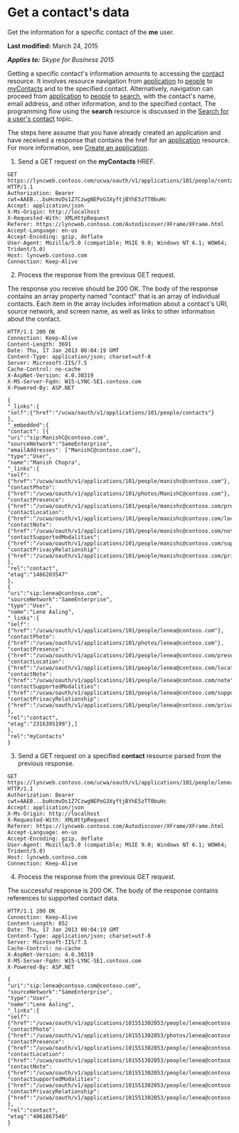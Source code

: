 
# Get a contact's data
Get the information for a specific contact of the **me** user.

 **Last modified:** March 24, 2015

 _**Applies to:** Skype for Business 2015_

Getting a specific contact's information amounts to accessing the [contact](contact_ref.md) resource. It involves resource navigation from [application](application_ref.md) to [people](people_ref.md) to [myContacts](myContacts_ref.md) and to the specified contact. Alternatively, navigation can proceed from [application](application_ref.md) to [people](people_ref.md) to [search](search_ref.md), with the contact's name, email address, and other information, and to the specified contact. The programming flow using the **search** resource is discussed in the [Search for a user's contact](SearchForUsersContact.md) topic.

The steps here assume that you have already created an application and have received a response that contains the href for an [application](application_ref.md) resource. For more information, see [Create an application](CreateAnApplication.md).

1. Send a GET request on the **myContacts** HREF.
 
 ```
 GET https://lyncweb.contoso.com/ucwa/oauth/v1/applications/101/people/contacts HTTP/1.1
Authorization: Bearer cwt=AAEB...buHcmvDs1Z7CzwgNEPoG3XyftjBYhE5zTT0buHc
Accept: application/json
X-Ms-Origin: http://localhost
X-Requested-With: XMLHttpRequest
Referer: https://lyncweb.contoso.com/Autodiscover/XFrame/XFrame.html
Accept-Language: en-us
Accept-Encoding: gzip, deflate
User-Agent: Mozilla/5.0 (compatible; MSIE 9.0; Windows NT 6.1; WOW64; Trident/5.0)
Host: lyncweb.contoso.com
Connection: Keep-Alive

 ```

2. Process the response from the previous GET request.
 
 The response you receive should be 200 OK. The body of the response contains an array property named "contact" that is an array of individual contacts. Each item in the array includes information about a contact's URI, source network, and screen name, as well as links to other information about the contact.
 


 ```
 HTTP/1.1 200 OK
Connection: Keep-Alive
Content-Length: 3691
Date: Thu, 17 Jan 2013 00:04:19 GMT
Content-Type: application/json; charset=utf-8
Server: Microsoft-IIS/7.5
Cache-Control: no-cache
X-AspNet-Version: 4.0.30319
X-MS-Server-Fqdn: W15-LYNC-SE1.contoso.com
X-Powered-By: ASP.NET

{
 "_links":{
 "self":{"href":"/ucwa/oauth/v1/applications/101/people/contacts"}
 },
 "_embedded":{
 "contact": [{
 "uri":"sip:ManishC@contoso.com",
 "sourceNetwork":"SameEnterprise",
 "emailAddresses": ["ManishC@contoso.com"],
 "type":"User",
 "name":"Manish Chopra",
 "_links":{
 "self":{"href":"/ucwa/oauth/v1/applications/101/people/manishc@contoso.com"},
 "contactPhoto":{"href":"/ucwa/oauth/v1/applications/101/photos/ManishC@contoso.com"},
 "contactPresence":{"href":"/ucwa/oauth/v1/applications/101/people/manishc@contoso.com/presence"},
 "contactLocation":{"href":"/ucwa/oauth/v1/applications/101/people/manishc@contoso.com/location"},
 "contactNote":{"href":"/ucwa/oauth/v1/applications/101/people/manishc@contoso.com/note"},
 "contactSupportedModalities":{"href":"/ucwa/oauth/v1/applications/101/people/manishc@contoso.com/supportedMedia"},
 "contactPrivacyRelationship":{"href":"/ucwa/oauth/v1/applications/101/people/manishc@contoso.com/privacyRelationship"}
 },
 "rel":"contact",
 "etag":"1486203547"
 },
 {
 "uri":"sip:lenea@contoso.com",
 "sourceNetwork":"SameEnterprise",
 "type":"User",
 "name":"Lene Aaling",
 "_links":{
 "self":{"href":"/ucwa/oauth/v1/applications/101/people/lenea@contoso.com"},
 "contactPhoto":{"href":"/ucwa/oauth/v1/applications/101/photos/lenea@contoso.com"},
 "contactPresence":{"href":"/ucwa/oauth/v1/applications/101/people/lenea@contoso.com/presence"},
 "contactLocation":{"href":"/ucwa/oauth/v1/applications/101/people/lenea@contoso.com/location"},
 "contactNote":{"href":"/ucwa/oauth/v1/applications/101/people/lenea@contoso.com/note"},
 "contactSupportedModalities":{"href":"/ucwa/oauth/v1/applications/101/people/lenea@contoso.com/supportedMedia"},
 "contactPrivacyRelationship":{"href":"/ucwa/oauth/v1/applications/101/people/lenea@contoso.com/privacyRelationship"}
 },
 "rel":"contact",
 "etag":"2316395199"},]
 },
 "rel":"myContacts"
}

 ```

3. Send a GET request on a specified **contact** resource parsed from the previous response.
 
 ```
 GET https://lyncweb.contoso.com/ucwa/oauth/v1/applications/101/people/lenea@contoso.com@contoso.com HTTP/1.1
Authorization: Bearer cwt=AAEB...buHcmvDs1Z7CzwgNEPoG3XyftjBYhE5zTT0buHc
Accept: application/json
X-Ms-Origin: http://localhost
X-Requested-With: XMLHttpRequest
Referer: https://lyncweb.contoso.com/Autodiscover/XFrame/XFrame.html
Accept-Language: en-us
Accept-Encoding: gzip, deflate
User-Agent: Mozilla/5.0 (compatible; MSIE 9.0; Windows NT 6.1; WOW64; Trident/5.0)
Host: lyncweb.contoso.com
Connection: Keep-Alive

 ```

4. Process the response from the previous GET request.
 
 The successful response is 200 OK. The body of the response contains references to supported contact data.
 


 ```
 HTTP/1.1 200 OK
Connection: Keep-Alive
Content-Length: 852
Date: Thu, 17 Jan 2013 00:04:19 GMT
Content-Type: application/json; charset=utf-8
Server: Microsoft-IIS/7.5
Cache-Control: no-cache
X-AspNet-Version: 4.0.30319
X-MS-Server-Fqdn: W15-LYNC-SE1.contoso.com
X-Powered-By: ASP.NET

{
 "uri":"sip:lenea@contoso.com@contoso.com",
 "sourceNetwork":"SameEnterprise",
 "type":"User",
 "name":"Lene Aaling",
 "_links":{
 "self":{"href":"/ucwa/oauth/v1/applications/101551302053/people/lenea@contoso.com"},
 "contactPhoto":{"href":"/ucwa/oauth/v1/applications/101551302053/photos/lenea@contoso.com"},
 "contactPresence":{"href":"/ucwa/oauth/v1/applications/101551302053/people/lenea@contoso.com/presence"},
 "contactLocation":{"href":"/ucwa/oauth/v1/applications/101551302053/people/lenea@contoso.com@/location"},
 "contactNote":{"href":"/ucwa/oauth/v1/applications/101551302053/people/lenea@contoso.com@/note"},
 "contactSupportedModalities":{"href":"/ucwa/oauth/v1/applications/101551302053/people/lenea@contoso.com@contoso.com/supportedMedia"},
 "contactPrivacyRelationship":{"href":"/ucwa/oauth/v1/applications/101551302053/people/lenea@contoso.com@contoso.com/privacyRelationship"}
 },
 "rel":"contact",
 "etag":"4061867540"
}

 ```

